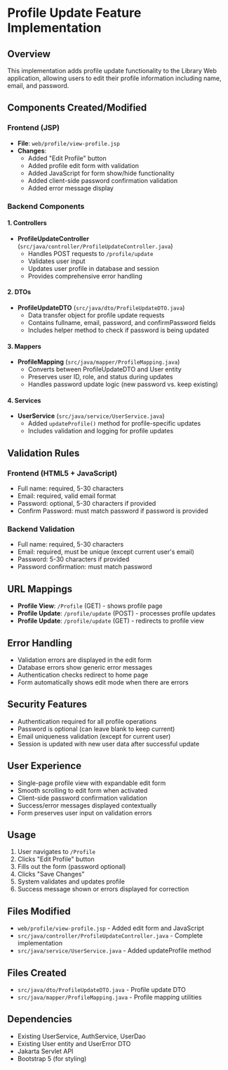 # Profile Update Feature Implementation

## Overview

This implementation adds profile update functionality to the Library Web application, allowing users to edit their
profile information including name, email, and password.

## Components Created/Modified

### Frontend (JSP)

- **File**: `web/profile/view-profile.jsp`
- **Changes**:
    - Added "Edit Profile" button
    - Added profile edit form with validation
    - Added JavaScript for form show/hide functionality
    - Added client-side password confirmation validation
    - Added error message display

### Backend Components

#### 1. Controllers

- **ProfileUpdateController** (`src/java/controller/ProfileUpdateController.java`)
    - Handles POST requests to `/profile/update`
    - Validates user input
    - Updates user profile in database and session
    - Provides comprehensive error handling

#### 2. DTOs

- **ProfileUpdateDTO** (`src/java/dto/ProfileUpdateDTO.java`)
    - Data transfer object for profile update requests
    - Contains fullname, email, password, and confirmPassword fields
    - Includes helper method to check if password is being updated

#### 3. Mappers

- **ProfileMapping** (`src/java/mapper/ProfileMapping.java`)
    - Converts between ProfileUpdateDTO and User entity
    - Preserves user ID, role, and status during updates
    - Handles password update logic (new password vs. keep existing)

#### 4. Services

- **UserService** (`src/java/service/UserService.java`)
    - Added `updateProfile()` method for profile-specific updates
    - Includes validation and logging for profile updates

## Validation Rules

### Frontend (HTML5 + JavaScript)

- Full name: required, 5-30 characters
- Email: required, valid email format
- Password: optional, 5-30 characters if provided
- Confirm Password: must match password if password is provided

### Backend Validation

- Full name: required, 5-30 characters
- Email: required, must be unique (except current user's email)
- Password: 5-30 characters if provided
- Password confirmation: must match password

## URL Mappings

- **Profile View**: `/Profile` (GET) - shows profile page
- **Profile Update**: `/profile/update` (POST) - processes profile updates
- **Profile Update**: `/profile/update` (GET) - redirects to profile view

## Error Handling

- Validation errors are displayed in the edit form
- Database errors show generic error messages
- Authentication checks redirect to home page
- Form automatically shows edit mode when there are errors

## Security Features

- Authentication required for all profile operations
- Password is optional (can leave blank to keep current)
- Email uniqueness validation (except for current user)
- Session is updated with new user data after successful update

## User Experience

- Single-page profile view with expandable edit form
- Smooth scrolling to edit form when activated
- Client-side password confirmation validation
- Success/error messages displayed contextually
- Form preserves user input on validation errors

## Usage

1. User navigates to `/Profile`
2. Clicks "Edit Profile" button
3. Fills out the form (password optional)
4. Clicks "Save Changes"
5. System validates and updates profile
6. Success message shown or errors displayed for correction

## Files Modified

- `web/profile/view-profile.jsp` - Added edit form and JavaScript
- `src/java/controller/ProfileUpdateController.java` - Complete implementation
- `src/java/service/UserService.java` - Added updateProfile method

## Files Created

- `src/java/dto/ProfileUpdateDTO.java` - Profile update DTO
- `src/java/mapper/ProfileMapping.java` - Profile mapping utilities

## Dependencies

- Existing UserService, AuthService, UserDao
- Existing User entity and UserError DTO
- Jakarta Servlet API
- Bootstrap 5 (for styling)
